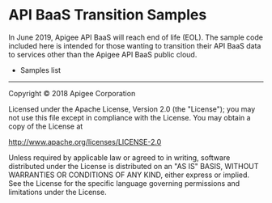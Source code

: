 # API BaaS Transition Samples

In June 2019, Apigee API BaaS will reach end of life (EOL). The sample code included here is intended for those wanting to transition their API BaaS data to services other than the Apigee API BaaS public cloud.

- Samples list

---

Copyright © 2018 Apigee Corporation

Licensed under the Apache License, Version 2.0 (the "License"); you may 
not use this file except in compliance with the License. You may obtain 
a copy of the License at

http://www.apache.org/licenses/LICENSE-2.0

Unless required by applicable law or agreed to in writing, software
distributed under the License is distributed on an "AS IS" BASIS,
WITHOUT WARRANTIES OR CONDITIONS OF ANY KIND, either express or implied.
See the License for the specific language governing permissions and
limitations under the License.
